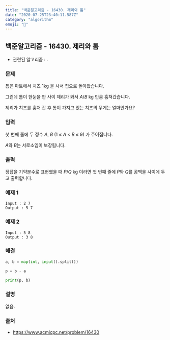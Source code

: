 ```yaml
---
title: "백준알고리즘 - 16430. 제리와 톰"
date: "2020-07-25T23:40:11.587Z"
category: "algorithm"
emoji: "🐹"
---
```


## 백준알고리즘 - 16430. 제리와 톰

- 관련된 알고리즘 : .

### 문제

톰은 마트에서 치즈 1kg 을 사서 집으로 돌아왔습니다.

그런데 톰이 한눈을 판 사이 제리가 와서 *A*/*B* kg 만큼 훔쳐갔습니다.

제리가 치즈를 훔쳐 간 후 톰이 가지고 있는 치즈의 무게는 얼마인가요?

### 입력

첫 번째 줄에 두 정수 *A*, *B* (1 ≤ *A* < *B* ≤ 9) 가 주어집니다. 

*A*와 *B*는 서로소임이 보장됩니다.

### 출력

정답을 기약분수로 표현했을 때 *P*/*Q* kg 이라면 첫 번째 줄에 *P*와 *Q*를 공백을 사이에 두고 출력합니다. 

### 예제 1

```
Input : 2 7
Output : 5 7
```

### 예제 2

```
Input : 5 8
Output : 3 8
```

### 해결

```python
a, b = map(int, input().split())

p = b - a

print(p, b)
```

### 설명

없음.

### 출처

- https://www.acmicpc.net/problem/16430
